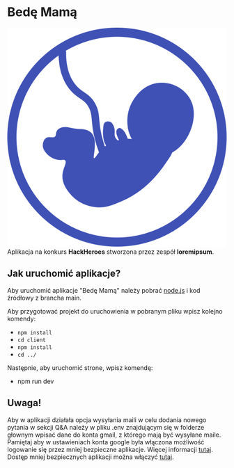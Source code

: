 # Bedę Mamą
![alt text](https://github.com/mKepka16/loremipsum/blob/main/client/public/photos/logo.svg "Logo")
Aplikacja na konkurs **HackHeroes** stworzona przez zespół **loremipsum**.

## Jak uruchomić aplikacje?
Aby uruchomić aplikacje "Bedę Mamą" należy pobrać [node.js](https://nodejs.org/en/) i kod źródłowy z brancha main.

Aby przygotować projekt do uruchowienia w pobranym pliku wpisz kolejno komendy:
* `npm install`
* `cd client`
* `npm install`
* `cd ../`
  
Następnie, aby uruchomić strone, wpisz komendę:
* npm run dev
  
## Uwaga!
Aby w aplikacji działała opcja wysyłania maili w celu dodania nowego pytania w sekcji Q&A należy w pliku .env znajdującym się w folderze głownym wpisać dane do konta gmail, z którego mają być wysyłane maile. Pamiętaj aby w ustawieniach konta google była włączona możliwość logowanie się przez mniej bezpieczne aplikacje. Więcej informacji [tutaj](https://support.google.com/accounts/answer/3466521?hl=en). Dostęp mniej bezpiecznych aplikacji można włączyć [tutaj](https://myaccount.google.com/security).
  
  

